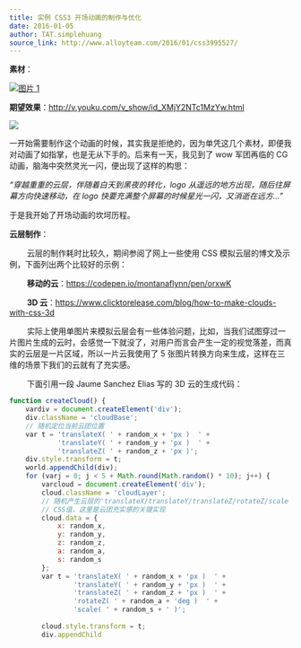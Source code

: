 ```yaml
---
title: 实例 CSS3 开场动画的制作与优化
date: 2016-01-05
author: TAT.simplehuang
source_link: http://www.alloyteam.com/2016/01/css3995527/
---
```


<!-- {% raw %} - for jekyll -->

**素材**：

[![图片 1](http://www.alloyteam.com/wp-content/uploads/2015/12/图片11-300x77.png)](http://www.alloyteam.com/wp-content/uploads/2015/12/图片11.png)

**期望效果**：<http://v.youku.com/v_show/id_XMjY2NTc1MzYw.html>

![](http://huangxingbang.github.io/openSense/asset/img/aab.gif)

一开始需要制作这个动画的时候，其实我是拒绝的，因为单凭这几个素材，即便我对动画了如指掌，也是无从下手的。后来有一天，我见到了 wow 军团再临的 CG 动画，脑海中突然灵光一闪，便出现了这样的构思：

_“穿越重重的云层，伴随着白天到黑夜的转化，logo 从遥远的地方出现，随后往屏幕方向快速移动，在 logo 快要充满整个屏幕的时候星光一闪，又消逝在远方...”_ 

于是我开始了开场动画的坎坷历程。

**云层制作**：

        云层的制作耗时比较久，期间参阅了网上一些使用 CSS 模拟云层的博文及示例，下面列出两个比较好的示例：

        **移动的云**：<https://codepen.io/montanaflynn/pen/orxwK>

        **3D 云**：<https://www.clicktorelease.com/blog/how-to-make-clouds-with-css-3d>

        实际上使用单图片来模拟云层会有一些体验问题，比如，当我们试图穿过一片图片生成的云时，会感觉一下就没了，对用户而言会产生一定的视觉落差，而真实的云层是一片区域，所以一片云我使用了 5 张图片转换方向来生成，这样在三维的场景下我们的云就有了充实感。

        下面引用一段 Jaume Sanchez Elias 写的 3D 云的生成代码：

```javascript
function createCloud() {
    vardiv = document.createElement('div');
    div.className = 'cloudBase';
    // 随机定位当前云团位置
    var t = 'translateX( ' + random_x + 'px )  ' +
            'translateY( ' + random_y + 'px )  ' +
            'translateZ( ' + random_z + 'px )';
    div.style.transform = t;
    world.appendChild(div);
    for (varj = 0; j < 5 + Math.round(Math.random() * 10); j++) {
        varcloud = document.createElement('div');
        cloud.className = 'cloudLayer';
        // 随机产生云层的'translateX/translateY/translateZ/rotateZ/scale 
        // CSS值，这里是云团充实感的关键实现
        cloud.data = {
            x: random_x,
            y: random_y,
            z: random_z,
            a: random_a,
            s: random_s
        };
        var t = 'translateX( ' + random_x + 'px )  ' + 
                'translateY( ' + random_y + 'px )  ' +
                'translateZ( ' + random_z + 'px )  ' +
                'rotateZ( ' + random_a + 'deg )  ' +
                'scale( ' + random_s + ' )';
 
        cloud.style.transform = t;
        div.appendChild
```


<!-- {% endraw %} - for jekyll -->